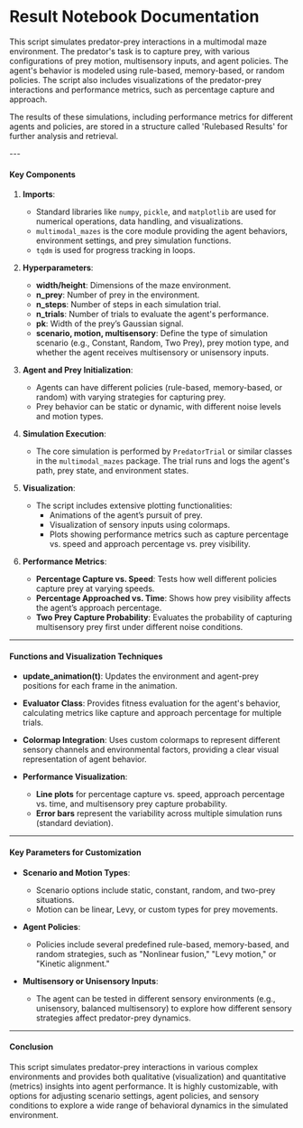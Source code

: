 # Result Notebook Documentation
<p>This script simulates predator-prey interactions in a multimodal maze environment. The predator's task is to capture prey, with various configurations of prey motion, multisensory inputs, and agent policies. The agent's behavior is modeled using rule-based, memory-based, or random policies. The script also includes visualizations of the predator-prey interactions and performance metrics, such as percentage capture and approach.</p>

<p>The results of these simulations, including performance metrics for different agents and policies, are stored in a structure called 'Rulebased Results' for further analysis and retrieval.</p>
---

#### Key Components

1. **Imports**:
   - Standard libraries like `numpy`, `pickle`, and `matplotlib` are used for numerical operations, data handling, and visualizations.
   - `multimodal_mazes` is the core module providing the agent behaviors, environment settings, and prey simulation functions.
   - `tqdm` is used for progress tracking in loops.

2. **Hyperparameters**:
   - **width/height**: Dimensions of the maze environment.
   - **n_prey**: Number of prey in the environment.
   - **n_steps**: Number of steps in each simulation trial.
   - **n_trials**: Number of trials to evaluate the agent's performance.
   - **pk**: Width of the prey’s Gaussian signal.
   - **scenario, motion, multisensory**: Define the type of simulation scenario (e.g., Constant, Random, Two Prey), prey motion type, and whether the agent receives multisensory or unisensory inputs.

3. **Agent and Prey Initialization**:
   - Agents can have different policies (rule-based, memory-based, or random) with varying strategies for capturing prey.
   - Prey behavior can be static or dynamic, with different noise levels and motion types.

4. **Simulation Execution**:
   - The core simulation is performed by `PredatorTrial` or similar classes in the `multimodal_mazes` package. The trial runs and logs the agent's path, prey state, and environment states.

5. **Visualization**:
   - The script includes extensive plotting functionalities:
     - Animations of the agent’s pursuit of prey.
     - Visualization of sensory inputs using colormaps.
     - Plots showing performance metrics such as capture percentage vs. speed and approach percentage vs. prey visibility.

6. **Performance Metrics**:
   - **Percentage Capture vs. Speed**: Tests how well different policies capture prey at varying speeds.
   - **Percentage Approached vs. Time**: Shows how prey visibility affects the agent’s approach percentage.
   - **Two Prey Capture Probability**: Evaluates the probability of capturing multisensory prey first under different noise conditions.

---

#### Functions and Visualization Techniques

- **update_animation(t)**: Updates the environment and agent-prey positions for each frame in the animation.
  
- **Evaluator Class**: Provides fitness evaluation for the agent's behavior, calculating metrics like capture and approach percentage for multiple trials.

- **Colormap Integration**: Uses custom colormaps to represent different sensory channels and environmental factors, providing a clear visual representation of agent behavior.

- **Performance Visualization**:
   - **Line plots** for percentage capture vs. speed, approach percentage vs. time, and multisensory prey capture probability.
   - **Error bars** represent the variability across multiple simulation runs (standard deviation).
  
---

#### Key Parameters for Customization

- **Scenario and Motion Types**:
   - Scenario options include static, constant, random, and two-prey situations.
   - Motion can be linear, Levy, or custom types for prey movements.
  
- **Agent Policies**:
   - Policies include several predefined rule-based, memory-based, and random strategies, such as "Nonlinear fusion," "Levy motion," or "Kinetic alignment."

- **Multisensory or Unisensory Inputs**:
   - The agent can be tested in different sensory environments (e.g., unisensory, balanced multisensory) to explore how different sensory strategies affect predator-prey dynamics.

---

#### Conclusion

This script simulates predator-prey interactions in various complex environments and provides both qualitative (visualization) and quantitative (metrics) insights into agent performance. It is highly customizable, with options for adjusting scenario settings, agent policies, and sensory conditions to explore a wide range of behavioral dynamics in the simulated environment.